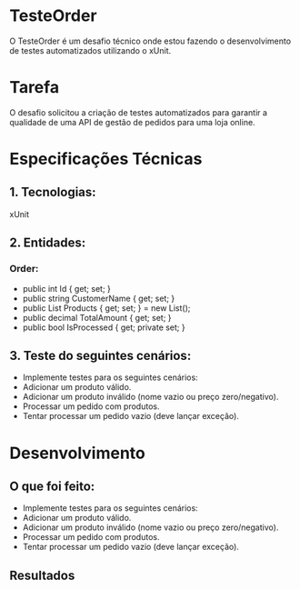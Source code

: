 # TesteOrder

O TesteOrder é um desafio técnico onde estou fazendo o desenvolvimento de testes automatizados utilizando o xUnit.

# Tarefa

O desafio solicitou a criação de testes automatizados para garantir a qualidade de uma API de gestão de pedidos para uma loja online.

# Especificações Técnicas

## 1. Tecnologias:
  xUnit
## 2. Entidades:

### Order:

- public int Id { get; set; }
- public string CustomerName { get; set; }
- public List<string> Products { get; set; } = new List<string>();
- public decimal TotalAmount { get; set; }
- public bool IsProcessed { get; private set; }


## 3. Teste do seguintes cenários:
- Implemente testes para os seguintes cenários:
- Adicionar um produto válido.
- Adicionar um produto inválido (nome vazio ou preço zero/negativo).
- Processar um pedido com produtos.
- Tentar processar um pedido vazio (deve lançar exceção).

# Desenvolvimento

## O que foi feito:

- Implemente testes para os seguintes cenários:
- Adicionar um produto válido.
- Adicionar um produto inválido (nome vazio ou preço zero/negativo).
- Processar um pedido com produtos.
- Tentar processar um pedido vazio (deve lançar exceção).

## Resultados
